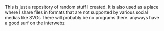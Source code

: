 This is just a repository of random stuff I created. 
It is also used as a place where I share files in formats that are not supported by various social medias like SVGs
There will probably be no programs there.
anyways have a good surf on the interwebz
